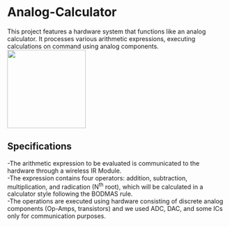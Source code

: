 # Analog-Calculator
This project features a hardware system that functions like an analog calculator. It processes various arithmetic expressions, executing calculations on command using analog components.
<img src="https://github.com/KeshavBaldeva/Analog-Calculator/assets/152970391/5ad662b9-db38-4fad-b2ef-cd59aa21ef24" width="180">

## Specifications
-The arithmetic expression to be evaluated is communicated to the hardware through a wireless IR Module.                                                                       
-The expression contains four operators: addition, subtraction, multiplication, and radication (N<sup>th</sup> root), which will be calculated in a calculator style following the BODMAS rule.\
-The operations are executed using hardware consisting of discrete analog components (Op-Amps, transistors) and we used ADC, DAC, and some ICs only for communication purposes.

